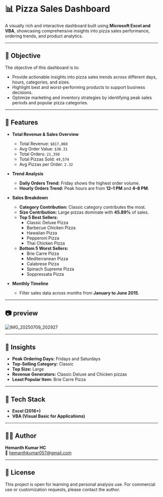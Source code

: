 # 📊 Pizza Sales Dashboard

A visually rich and interactive dashboard built using **Microsoft Excel and VBA**, showcasing comprehensive insights into pizza sales performance, ordering trends, and product analytics.

---

## 🎯 Objective

The objective of this dashboard is to:
- Provide actionable insights into pizza sales trends across different days, hours, categories, and sizes.
- Highlight best and worst-performing products to support business decisions.
- Optimize marketing and inventory strategies by identifying peak sales periods and popular pizza categories.

---

## 📌 Features

- **Total Revenue & Sales Overview**
  - Total Revenue: `$817,860`
  - Avg Order Value: `$38.31`
  - Total Orders: `21,350`
  - Total Pizzas Sold: `49,574`
  - Avg Pizzas per Order: `2.32`

- **Trend Analysis**
  - **Daily Orders Trend:** Friday shows the highest order volume.
  - **Hourly Orders Trend:** Peak hours are from **12–1 PM** and **4–8 PM**.

- **Sales Breakdown**
  - **Category Contribution:** Classic category contributes the most.
  - **Size Contribution:** Large pizzas dominate with **45.89%** of sales.
  - **Top 5 Best Sellers:**
    - Classic Deluxe Pizza
    - Barbecue Chicken Pizza
    - Hawaiian Pizza
    - Pepperoni Pizza
    - Thai Chicken Pizza
  - **Bottom 5 Worst Sellers:**
    - Brie Carre Pizza
    - Mediterranean Pizza
    - Calabrese Pizza
    - Spinach Supreme Pizza
    - Soppressata Pizza

- **Monthly Timeline**
  - Filter sales data across months from **January to June 2015**.

---

## 📷 preview

![IMG_20250709_202927](https://github.com/user-attachments/assets/2a1395cc-bed0-4474-bfad-69ca45eb8006)

---

## 🧠 Insights

- **Peak Ordering Days:** Fridays and Saturdays
- **Top-Selling Category:** Classic
- **Top Size:** Large
- **Revenue Generators:** Classic Deluxe and Chicken pizzas
- **Least Popular Item:** Brie Carre Pizza

---

## 📁 Tech Stack

- **Excel (2016+)**
- **VBA (Visual Basic for Applications)**

---

## 👨‍💻 Author

**Hemanth Kumar HC**  
📧 [hemanthkumar057@gmail.com](mailto:hemanthkumar057@gmail.com)

---

## 📝 License

This project is open for learning and personal analysis use. For commercial use or customization requests, please contact the author.
